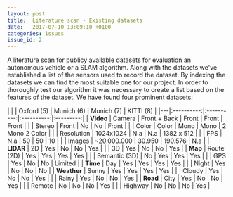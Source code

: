 ```yaml
---
layout: post
title:  Literature scan - Existing datasets
date:   2017-07-10 13:09:10 +0100
categories: issues
issue_id: 2
---
```


A literature scan for publicy available datasets for evaluation an autonomous vehicle or a SLAM algorithm. Along with the datasets we've established a list of the sensors used to record the dataset. 
By indexing the datasets we can find the most suitable one for our project. In order to thoroughly test our algorithm it was necessary to create a list based on the features of the dataset. We have found four prominent datasets:

|   |  | Oxford (5) | Munich (6) | Munich (7) | KITTI (8) |
|---|:----------:|:----------:|:----------:|:---------:|
| **Video** | Camera | Front + Back | Front | Front | Front |
| | Stereo | Front | No | No | Front |
| | Color | Color | Mono | Mono | 2 Mono 2 Color |
| | Resolution | 1024x1024 | N.a | N.a | 1382 x 512 |
| | FPS | N.a | 50 | 50 | 10 |
| | Images | ~20.000.000 | 30.950 | 190.576 | N.a |
| **LIDAR** | 2D | Yes | No | No | Yes |
| | 3D | Yes | No | No | Yes |
| **Map** | Route (2D) | Yes | Yes | Yes | Yes |
| | Semantic (3D) | No | Yes | Yes | Yes |
| | GPS | Yes | No | No | Limited |
| **Time** | Day | Yes | Yes | Yes | Yes |
| | Night | Yes | No | No | No |
| **Weather** | Sunny | Yes | Yes | Yes | Yes |
| | Cloudy | Yes | No | No | Yes |
| | Rainy | Yes | No | No | Yes |
| **Road** | City | Yes | No | No | Yes |
| | Remote | No | No | No | Yes |
| | Highway | No | No | No | Yes |


